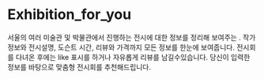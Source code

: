 # Exhibition_for_you
서울의 여러 미술관 및 박물관에서 진행하는 전시에 대한 정보를 정리해 보여주는 .
작가정보와 전시설명, 도슨트 시간, 리뷰와 가격까지 모든 정보를 한눈에 보여줍니다.
전시회를 다녀온 후에는 like 표시를 하거나 자유롭게 리뷰를 남길수있습니다.
당신이 입력한 정보를 바탕으로 맞춤형 전시회를 추천해드립니다. 
